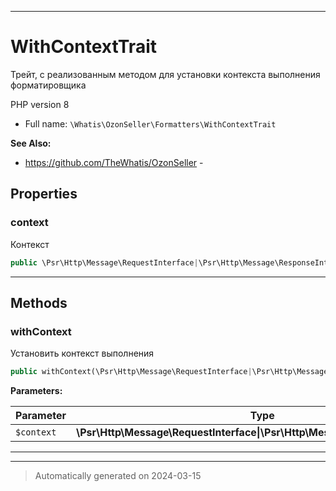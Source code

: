***

# WithContextTrait

Трейт, с реализованным методом
для установки контекста
выполнения форматировщика

PHP version 8

* Full name: `\Whatis\OzonSeller\Formatters\WithContextTrait`

**See Also:**

* https://github.com/TheWhatis/OzonSeller - 



## Properties


### context

Контекст

```php
public \Psr\Http\Message\RequestInterface|\Psr\Http\Message\ResponseInterface|null $context
```






***

## Methods


### withContext

Установить контекст выполнения

```php
public withContext(\Psr\Http\Message\RequestInterface|\Psr\Http\Message\ResponseInterface $context): static
```








**Parameters:**

| Parameter | Type | Description |
|-----------|------|-------------|
| `$context` | **\Psr\Http\Message\RequestInterface&#124;\Psr\Http\Message\ResponseInterface** | Контекст |





***

***
> Automatically generated on 2024-03-15

